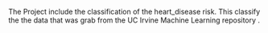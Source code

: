 The Project include the classification of the heart_disease risk.
This classify the the data that was grab from the  UC Irvine Machine Learning repository .
